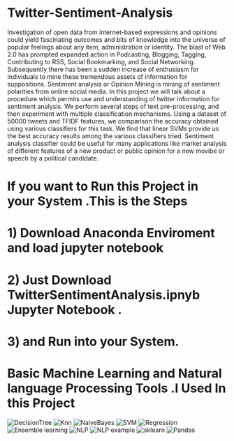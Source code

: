 # Twitter-Sentiment-Analysis
Investigation of open data from internet-based expressions and opinions could yield fascinating 
outcomes and bits of knowledge into the universe of popular feelings about any item, 
administration or identity. The blast of Web 2.0 has prompted expanded action in Podcasting,
Blogging, Tagging, Contributing to RSS, Social Bookmarking, and Social Networking.
Subsequently there has been a sudden increase of enthusiasm for individuals to mine 
these tremendous assets of information for suppositions. Sentiment analysis or 
Opinion Mining is mining of sentiment polarities from online social media. In this project we will talk about a procedure which permits use and understanding of twitter information for sentiment analysis. We perform several steps of text pre-processing, and then experiment with multiple classification mechanisms. Using a dataset of 50000 tweets and TFIDF features, we comparison the accuracy obtained using various classifiers for this task. 
We find that linear SVMs provide us the best accuracy results among the various classifiers tried.
Sentiment analysis classifier could be useful for many applications like market analysis 
of different features of a new product or public opinion for a new movibe
or speech by a political candidate.

# If you want to Run this Project in your System .This is the Steps 
# 1) Download Anaconda Enviroment and load jupyter notebook
# 2) Just Download TwitterSentimentAnalysis.ipnyb  Jupyter Notebook .
# 3) and Run into your System.

# Basic Machine Learning and Natural language Processing Tools .I Used In this Project
![DecisionTree](https://user-images.githubusercontent.com/46878145/72670286-e7000b80-3a61-11ea-92d8-dd91d16acd94.JPG)
![Knn](https://user-images.githubusercontent.com/46878145/72670319-3fcfa400-3a62-11ea-803a-7f63a01fe4a1.JPG)
![NaiveBayes](https://user-images.githubusercontent.com/46878145/72670320-43fbc180-3a62-11ea-8e31-9c9c14ff7974.JPG)
![SVM](https://user-images.githubusercontent.com/46878145/72670329-4e1dc000-3a62-11ea-8bd5-cf3aaac6d928.JPG)
![Regression](https://user-images.githubusercontent.com/46878145/72670333-5249dd80-3a62-11ea-81cf-7c956604209f.JPG)
![Ensemble learning](https://user-images.githubusercontent.com/46878145/72670336-58d85500-3a62-11ea-8807-3efb44a1f050.JPG)
![NLP](https://user-images.githubusercontent.com/46878145/72670348-68579e00-3a62-11ea-811e-39c9d05b91d7.JPG)
![NLP example](https://user-images.githubusercontent.com/46878145/72670339-5f66cc80-3a62-11ea-9923-2e5f17f2f96d.JPG)
![sklearn](https://user-images.githubusercontent.com/46878145/72670352-7b6a6e00-3a62-11ea-930b-188310177bc0.JPG)
![Pandas](https://user-images.githubusercontent.com/46878145/72670354-80c7b880-3a62-11ea-9d2e-0e970fd3011c.JPG)
